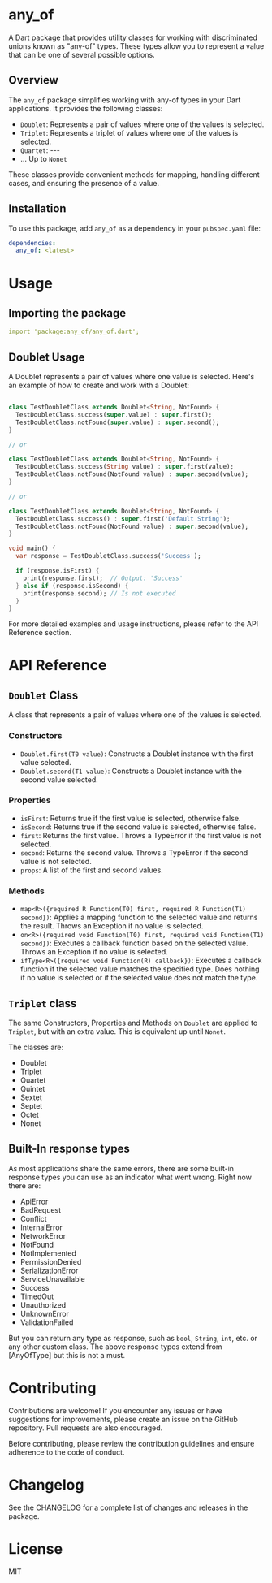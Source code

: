 # any_of

A Dart package that provides utility classes for working with discriminated unions known as "any-of" types. These types allow you to represent a value that can be one of several possible options.

## Overview

The `any_of` package simplifies working with any-of types in your Dart applications. It provides the following classes:

- `Doublet`: Represents a pair of values where one of the values is selected.
- `Triplet`: Represents a triplet of values where one of the values is selected.
- `Quartet`: ---
- ... Up to `Nonet`

These classes provide convenient methods for mapping, handling different cases, and ensuring the presence of a value.

## Installation

To use this package, add `any_of` as a dependency in your `pubspec.yaml` file:

```yaml
dependencies:
  any_of: <latest>
```

# Usage

## Importing the package

```yaml
import 'package:any_of/any_of.dart';
```

## Doublet Usage

A Doublet represents a pair of values where one value is selected. Here's an example of how to create and work with a Doublet:

```dart

class TestDoubletClass extends Doublet<String, NotFound> {
  TestDoubletClass.success(super.value) : super.first();
  TestDoubletClass.notFound(super.value) : super.second();
}

// or

class TestDoubletClass extends Doublet<String, NotFound> {
  TestDoubletClass.success(String value) : super.first(value);
  TestDoubletClass.notFound(NotFound value) : super.second(value);
}

// or

class TestDoubletClass extends Doublet<String, NotFound> {
  TestDoubletClass.success() : super.first('Default String');
  TestDoubletClass.notFound(NotFound value) : super.second(value);
}

void main() {
  var response = TestDoubletClass.success('Success');

  if (response.isFirst) {
    print(response.first);  // Output: 'Success'
  } else if (response.isSecond) {
    print(response.second); // Is not executed
  }
}
```

For more detailed examples and usage instructions, please refer to the API Reference section.

# API Reference

## `Doublet` Class

A class that represents a pair of values where one of the values is selected.

### Constructors

- `Doublet.first(T0 value)`: Constructs a Doublet instance with the first value selected.
- `Doublet.second(T1 value)`: Constructs a Doublet instance with the second value selected.

### Properties

- `isFirst`: Returns true if the first value is selected, otherwise false.
- `isSecond`: Returns true if the second value is selected, otherwise false.
- `first`: Returns the first value. Throws a TypeError if the first value is not selected.
- `second`: Returns the second value. Throws a TypeError if the second value is not selected.
- `props`: A list of the first and second values.

### Methods

- `map<R>({required R Function(T0) first, required R Function(T1) second})`: Applies a mapping function to the selected value and returns the result. Throws an Exception if no value is selected.
- `on<R>({required void Function(T0) first, required void Function(T1) second})`: Executes a callback function based on the selected value. Throws an Exception if no value is selected.
- `ifType<R>({required void Function(R) callback})`: Executes a callback function if the selected value matches the specified type. Does nothing if no value is selected or if the selected value does not match the type.

## `Triplet` class

The same Constructors, Properties and Methods on `Doublet` are applied to `Triplet`, but with an extra value. This is equivalent up until `Nonet`.

The classes are:

- Doublet
- Triplet
- Quartet
- Quintet
- Sextet
- Septet
- Octet
- Nonet

## Built-In response types

As most applications share the same errors, there are some built-in response types you can use as an indicator what went wrong. Right now there are:

- ApiError
- BadRequest
- Conflict
- InternalError
- NetworkError
- NotFound
- NotImplemented
- PermissionDenied
- SerializationError
- ServiceUnavailable
- Success
- TimedOut
- Unauthorized
- UnknownError
- ValidationFailed

But you can return any type as response, such as `bool`, `String`, `int`, etc. or any other custom class. The above response types extend from [AnyOfType] but this is not a must.

# Contributing

Contributions are welcome! If you encounter any issues or have suggestions for improvements, please create an issue on the GitHub repository. Pull requests are also encouraged.

Before contributing, please review the contribution guidelines and ensure adherence to the code of conduct.

# Changelog

See the CHANGELOG for a complete list of changes and releases in the package.

# License

MIT
